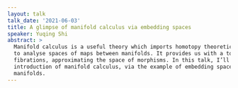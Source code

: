 ```yaml
---
layout: talk
talk_date: '2021-06-03'
title: A glimpse of manifold calculus via embedding spaces
speaker: Yuqing Shi
abstract: >
  Manifold calculus is a useful theory which imports homotopy theoretical tools
  to analyse spaces of maps between manifolds. It provides us with a tower of
  fibrations, approximating the space of morphisms. In this talk, I’ll give an
  introduction of manifold calculus, via the example of embedding spaces of
  manifolds.
---
```

